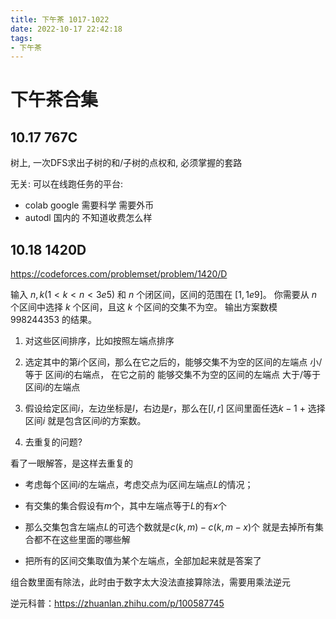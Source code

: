 ```yaml
---
title: 下午茶 1017-1022
date: 2022-10-17 22:42:18
tags:
- 下午茶
---
```


<!-- more -->

# 下午茶合集

## 10.17 767C

树上, 一次DFS求出子树的和/子树的点权和, 必须掌握的套路

无关: 可以在线跑任务的平台: 
- colab google 需要科学 需要外币
- autodl 国内的 不知道收费怎么样

## 10.18 1420D

https://codeforces.com/problemset/problem/1420/D

输入 $n, k(1\lt k \lt n \lt 3e5)$ 和 $n$ 个闭区间，区间的范围在 $[1,1e9]$。
你需要从 $n$ 个区间中选择 $k$ 个区间，且这 $k$ 个区间的交集不为空。
输出方案数模 $998244353$ 的结果。

1. 对这些区间排序，比如按照左端点排序

2. 选定其中的第$i$个区间，那么在它之后的，能够交集不为空的区间的左端点 小/等于 区间$i$的右端点， 在它之前的 能够交集不为空的区间的左端点 大于/等于 区间$i$的左端点

3. 假设给定区间$i$，左边坐标是$l$，右边是$r$，那么在$[l, r]$ 区间里面任选$k - 1$ + 选择区间$i$ 就是包含区间$i$的方案数。

4. 去重复的问题? 

看了一眼解答，是这样去重复的

- 考虑每个区间$i$的左端点，考虑交点为$i$区间左端点$L$的情况；

- 有交集的集合假设有$m$个，其中左端点等于$L$的有$x$个

- 那么交集包含左端点$L$的可选个数就是$c(k,m) - c(k,m - x)$个 就是去掉所有集合都不在这些里面的哪些解

- 把所有的区间交集取值为某个左端点，全部加起来就是答案了

组合数里面有除法，此时由于数字太大没法直接算除法，需要用乘法逆元

逆元科普：https://zhuanlan.zhihu.com/p/100587745


